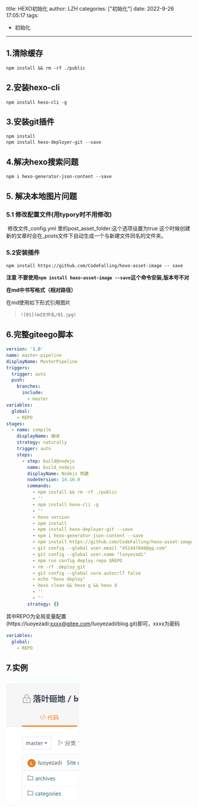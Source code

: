 title: HEXO初始化
author: LZH
categories: ["初始化"]
date: 2022-9-26 17:05:17
tags:

  - 初始化

---



## 1.清除缓存



```shell
npm install && rm -rf ./public
```

## 2.安装hexo-cli

``` shell
npm install hexo-cli -g
```

## 3.安装git插件

```shell
npm install
npm install hexo-deployer-git --save
```

## 4.解决hexo搜索问题

```shell
npm i hexo-generator-json-content --save
```

## 5. 解决本地图片问题

### 5.1 修改配置文件(用typory时不用修改)

​		修改文件_config.yml 里的post_asset_folder:这个选项设置为true
这个时候创建新的文章时会在_posts文件下自动生成一个与新建文件同名的文件夹。

### 5.2安装插件

```shell
npm install https://github.com/CodeFalling/hexo-asset-image -- save
```

**注意 不要使用`npm install hexo-asset-image --save`这个命令安装,版本号不对**

**在md中书写格式（相对路径）**

在md使用如下形式引用图片

> ```shell
> ![01](md文件名/01.jpg)
> ```



## 6.完整giteego脚本

```yaml
version: '1.0'
name: master-pipeline
displayName: MasterPipeline
triggers:
  trigger: auto
  push:
    branches:
      include:
        - master
variables:
  global:
    - REPO
stages:
  - name: compile
    displayName: 编译
    strategy: naturally
    trigger: auto
    steps:
      - step: build@nodejs
        name: build_nodejs
        displayName: Nodejs 构建
        nodeVersion: 14.16.0
        commands:
          - npm install && rm -rf ./public
          - ''
          - npm install hexo-cli -g
          - ''
          - hexo version
          - npm install
          - npm install hexo-deployer-git --save
          - npm i hexo-generator-json-content --save
          - npm install https://github.com/CodeFalling/hexo-asset-image -- save
          - git config --global user.email "451447840@qq.com"
          - git config --global user.name "luoyezadi"
          - npm run config deploy.repo $REPO
          - rm -rf .deploy_git
          - git config --global core.autocrlf false
          - echo "hexo deploy"
          - hexo clean && hexo g && hexo d
          - ''
          - ''
        strategy: {}

```

其中REPO为全局变量配置(https://luoyezadi:xxxx@gitee.com/luoyezadi/blog.git)即可，xxxx为密码

```yaml
variables:
  global:
    - REPO
```



## 7.实例

![image-20220926172613721](HEXO初始化/image-20220926172613721.png)

